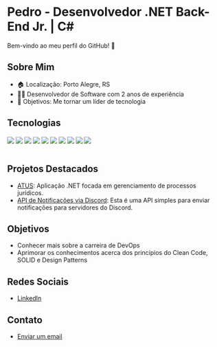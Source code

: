 # Pedro - Desenvolvedor .NET Back-End Jr. | C#

Bem-vindo ao meu perfil do GitHub! 👋

## Sobre Mim
- 🏠 Localização: Porto Alegre, RS
- 👨‍💻 Desenvolvedor de Software com 2 anos de experiência
- 💪 Objetivos: Me tornar um líder de tecnologia

## Tecnologias
<div style="display: inline_block">
  <img align="center" src="https://img.shields.io/badge/C%23-239120?style=for-the-badge&logo=c-sharp&logoColor=white" />
  <img align="center" src="https://img.shields.io/badge/.NET-5C2D91?style=for-the-badge&logo=.net&logoColor=white" />
  <img align="center" src="https://img.shields.io/badge/Visual_Studio-5C2D91?style=for-the-badge&logo=visual%20studio&logoColor=white" />
  <img align="center" src="https://img.shields.io/badge/github%20actions-%232671E5.svg?style=for-the-badge&logo=githubactions&logoColor=white" />
  <img align="center" src="https://img.shields.io/badge/Jira-0052CC?style=for-the-badge&logo=Jira&logoColor=white" />
  <img align="center" src="https://img.shields.io/badge/Postman-FF6C37?style=for-the-badge&logo=postman&logoColor=white" />
  <img align="center" src="https://img.shields.io/badge/rabbitmq-%23FF6600.svg?&style=for-the-badge&logo=rabbitmq&logoColor=white" />
  <img align="center" src="https://img.shields.io/badge/docker-%230db7ed.svg?style=for-the-badge&logo=docker&logoColor=white" />
  <img align="center" src="https://img.shields.io/badge/MongoDB-4EA94B?style=for-the-badge&logo=mongodb&logoColor=white" />
  <img align="center" src="https://img.shields.io/badge/Microsoft%20SQL%20Server-CC2927?style=for-the-badge&logo=microsoft%20sql%20server&logoColor=white" />  
</div><br/>

## Projetos Destacados
- [ATUS](https://www.atus.app/): Aplicação .NET focada em gerenciamento de processos jurídicos.
- [API de Notificações via Discord](https://github.com/pdrAlmeida/DiscordNotificacaoAPI): Esta é uma API simples para enviar notificações para servidores do Discord.

## Objetivos
- Conhecer mais sobre a carreira de DevOps
- Aprimorar os conhecimentos acerca dos princípios do Clean Code, SOLID e Design Patterns

## Redes Sociais
- [LinkedIn](https://www.linkedin.com/in/pdralmeida/)

## Contato
- [Enviar um email](mailto:pedrodcrdalmeida@gmail.com)
